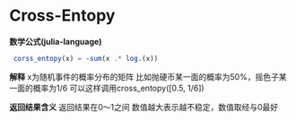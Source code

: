 # Cross-Entopy

**数学公式(julia-language)**
```julia
 corss_entopy(x) = -sum(x .* log.(x))
```
**解释**
x为随机事件的概率分布的矩阵
比如抛硬币某一面的概率为50%，摇色子某一面的概率为1/6
可以这样调用cross_entopy([0.5, 1/6])

**返回结果含义**
返回结果在0～1之间
数值越大表示越不稳定，数值取经与0最好
